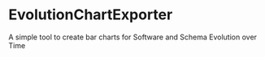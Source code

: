 # EvolutionChartExporter
A simple tool to create bar charts for Software and Schema Evolution over Time

